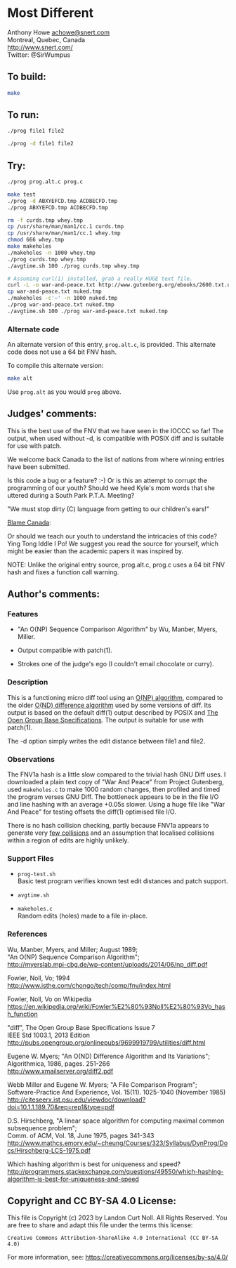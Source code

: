 # Most Different

Anthony Howe <achowe@snert.com>  
Montreal, Quebec, Canada  
<http://www.snert.com/>  
Twitter: @SirWumpus  

## To build:

```sh
make
```

## To run:

```sh
./prog file1 file2

./prog -d file1 file2
```

## Try:

```sh
./prog prog.alt.c prog.c

make test
./prog -d ABXYEFCD.tmp ACDBECFD.tmp
./prog ABXYEFCD.tmp ACDBECFD.tmp

rm -f curds.tmp whey.tmp
cp /usr/share/man/man1/cc.1 curds.tmp
cp /usr/share/man/man1/cc.1 whey.tmp
chmod 666 whey.tmp
make makeholes
./makeholes -n 1000 whey.tmp
./prog curds.tmp whey.tmp
./avgtime.sh 100 ./prog curds.tmp whey.tmp

# Assuming curl(1) installed, grab a really HUGE text file.
curl -L -o war-and-peace.txt http://www.gutenberg.org/ebooks/2600.txt.utf-8
cp war-and-peace.txt nuked.tmp
./makeholes -c'~' -n 1000 nuked.tmp
./prog war-and-peace.txt nuked.tmp
./avgtime.sh 100 ./prog war-and-peace.txt nuked.tmp
```

### Alternate code

An alternate version of this entry, `prog.alt.c`, is provided.
This alternate code does not use a 64 bit FNV hash.

To compile this alternate version:

```sh
make alt
```

Use `prog.alt` as you would `prog` above.

## Judges' comments:

This is the best use of the FNV that we have seen in the IOCCC so far!
The output, when used without -d, is compatible with POSIX diff and
is suitable for use with patch.

We welcome back Canada to the list of nations from where winning
entries have been submitted.

Is this code a bug or a feature? :-)  Or is this an attempt to corrupt the
programming of our youth?  Should we heed Kyle's mom words that she uttered
during a South Park P.T.A. Meeting?

   "We must stop dirty (C) language from getting to our children's ears!"

   [Blame Canada](https://www.youtube.com/watch?v=bOR38552MJA):

Or should we teach our youth to understand the intricacies of this code?
Ying Tong Iddle I Po!  We suggest you read the source for yourself, which
might be easier than the academic papers it was inspired by.

NOTE: Unlike the original entry source, prog.alt.c, prog.c uses a
64 bit FNV hash and fixes a function call warning.

## Author's comments:

### Features

* "An O(NP) Sequence Comparison Algorithm" by Wu, Manber, Myers, Miller.

* Output compatible with patch(1).

* Strokes one of the judge's ego (I couldn't email chocolate or curry).

### Description

This is a functioning micro diff tool using an [O(NP) algorithm][Wu+89],
compared to the older [O(ND) difference algorithm][Mye86] used by some versions
of diff.  Its output is based on the default diff(1) output described by POSIX
and [The Open Group Base Specifications][SUSV7].  The output is suitable for use
with patch(1).

The -d option simply writes the edit distance between file1 and file2.

### Observations

The FNV1a hash is a little slow compared to the trivial hash GNU Diff uses.  I
downloaded a plain text copy of "War And Peace" from Project Gutenberg, used
``makeholes.c`` to make 1000 random changes, then profiled and timed the program
verses GNU Diff.  The bottleneck appears to be in the file I/O and line hashing
with an average +0.05s slower.  Using a huge file like "War And Peace" for
testing offsets the diff(1) optimised file I/O.

There is no hash collision checking, partly because FNV1a appears to generate
very [few collisions][HshCmp] and an assumption that localised collisions within
a region of edits are highly unlikely.

### Support Files

* ``prog-test.sh``  
Basic test program verifies known test edit distances and patch support.

* ``avgtime.sh``

* ``makeholes.c``  
Random edits (holes) made to a file in-place.

### References

Wu, Manber, Myers, and Miller; August 1989;  
"An O(NP) Sequence Comparison Algorithm";  
<http://myerslab.mpi-cbg.de/wp-content/uploads/2014/06/np_diff.pdf>

Fowler, Noll, Vo; 1994  
<http://www.isthe.com/chongo/tech/comp/fnv/index.html>

Fowler, Noll, Vo on Wikipedia  
<https://en.wikipedia.org/wiki/Fowler%E2%80%93Noll%E2%80%93Vo_hash_function>

"diff", The Open Group Base Specifications Issue 7  
IEEE Std 1003.1, 2013 Edition  
<http://pubs.opengroup.org/onlinepubs/9699919799/utilities/diff.html>

Eugene W. Myers; "An O(ND) Difference Algorithm and Its Variations";  
Algorithmica, 1986, pages. 251-266  
<http://www.xmailserver.org/diff2.pdf>

Webb Miller and Eugene W. Myers; "A File Comparison Program";  
Software-Practice And Experience, Vol. 15(11). 1025-1040 (November 1985)  
<http://citeseerx.ist.psu.edu/viewdoc/download?doi=10.1.1.189.70&rep=rep1&type=pdf>

D.S. Hirschberg, "A linear space algorithm for computing maximal common subsequence problem";  
Comm. of ACM, Vol. 18, June 1975, pages 341-343  
<http://www.mathcs.emory.edu/~cheung/Courses/323/Syllabus/DynProg/Docs/Hirschberg-LCS-1975.pdf>

Which hashing algorithm is best for uniqueness and speed?  
<http://programmers.stackexchange.com/questions/49550/which-hashing-algorithm-is-best-for-uniqueness-and-speed>

[Wu+89]: http://myerslab.mpi-cbg.de/wp-content/uploads/2014/06/np_diff.pdf

[FNV94]: http://www.isthe.com/chongo/tech/comp/fnv/index.html

[FNVWi]: https://en.wikipedia.org/wiki/Fowler%E2%80%93Noll%E2%80%93Vo_hash_function

[Mye86]: http://www.xmailserver.org/diff2.pdf

[SUSV7]: http://pubs.opengroup.org/onlinepubs/9699919799/utilities/diff.html

[Mil85]: http://citeseerx.ist.psu.edu/viewdoc/download?doi=10.1.1.189.70&rep=rep1&type=pdf

[Hir75]: http://www.mathcs.emory.edu/~cheung/Courses/323/Syllabus/DynProg/Docs/Hirschberg-LCS-1975.pdf

[HshCmp]: http://programmers.stackexchange.com/questions/49550/which-hashing-algorithm-is-best-for-uniqueness-and-speed

## Copyright and CC BY-SA 4.0 License:

This file is Copyright (c) 2023 by Landon Curt Noll.  All Rights Reserved.
You are free to share and adapt this file under the terms this license:

    Creative Commons Attribution-ShareAlike 4.0 International (CC BY-SA 4.0)

For more information, see: https://creativecommons.org/licenses/by-sa/4.0/
